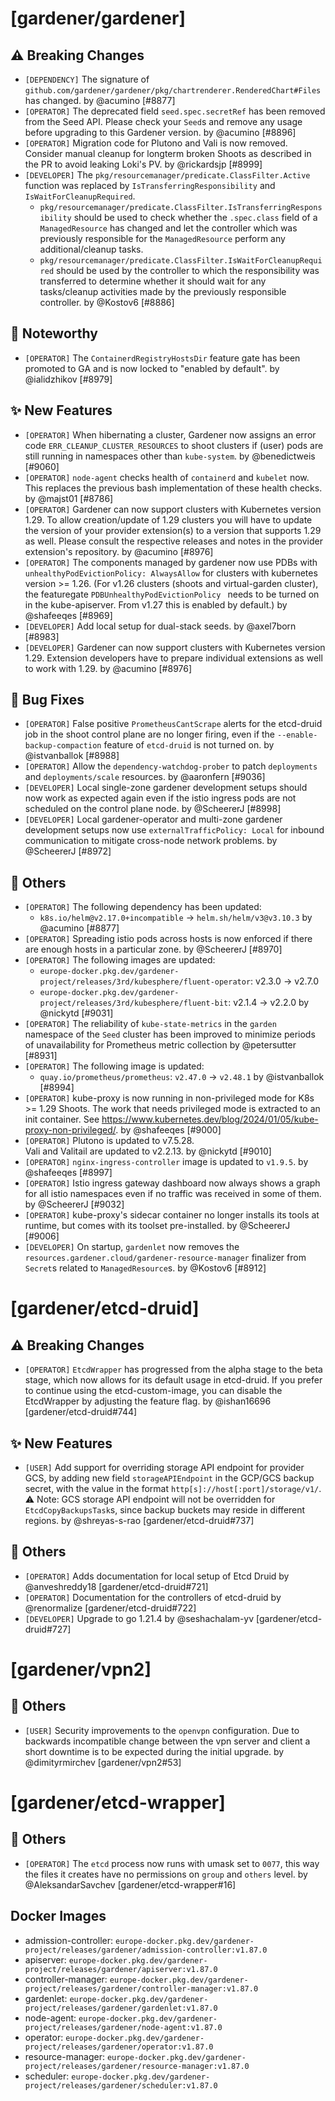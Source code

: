 # [gardener/gardener]

## ⚠️ Breaking Changes

- `[DEPENDENCY]` The signature of `github.com/gardener/gardener/pkg/chartrenderer.RenderedChart#Files` has changed. by @acumino [#8877]
- `[OPERATOR]` The deprecated field `seed.spec.secretRef` has been removed from the Seed API. Please check your `Seed`s and remove any usage before upgrading to this Gardener version. by @acumino [#8896]
- `[OPERATOR]` Migration code for Plutono and Vali is now removed. Consider manual cleanup for longterm broken Shoots as described in the PR to avoid leaking Loki's PV. by @rickardsjp [#8999]
- `[DEVELOPER]` The `pkg/resourcemanager/predicate.ClassFilter.Active` function was replaced by `IsTransferringResponsibility` and `IsWaitForCleanupRequired`.   
  - `pkg/resourcemanager/predicate.ClassFilter.IsTransferringResponsibility` should be used to check whether the `.spec.class` field of a `ManagedResource` has changed and let the controller which was previously responsible for the `ManagedResource` perform any additional/cleanup tasks.  
  - `pkg/resourcemanager/predicate.ClassFilter.IsWaitForCleanupRequired` should be used by the controller to which the responsibility was transferred to determine whether it should wait for any tasks/cleanup activities made by the previously responsible controller. by @Kostov6 [#8886]
## 📰 Noteworthy

- `[OPERATOR]` The `ContainerdRegistryHostsDir` feature gate has been promoted to GA and is now locked to "enabled by default". by @ialidzhikov [#8979]
## ✨ New Features

- `[OPERATOR]` When hibernating a cluster, Gardener now assigns an error code `ERR_CLEANUP_CLUSTER_RESOURCES` to shoot clusters if (user) pods are still running in namespaces other than `kube-system`. by @benedictweis [#9060]
- `[OPERATOR]` `node-agent` checks health of `containerd` and `kubelet` now. This replaces the previous bash implementation of these health checks. by @majst01 [#8786]
- `[OPERATOR]` Gardener can now support clusters with Kubernetes version 1.29. To allow creation/update of 1.29 clusters you will have to update the version of your provider extension(s) to a version that supports 1.29 as well. Please consult the respective releases and notes in the provider extension's repository. by @acumino [#8976]
- `[OPERATOR]` The components managed by gardener now use PDBs with `unhealthyPodEvictionPolicy: AlwaysAllow` for clusters with kubernetes version >= 1.26. (For v1.26 clusters (shoots and virtual-garden cluster), the featuregate `PDBUnhealthyPodEvictionPolicy ` needs to be turned on in the kube-apiserver. From v1.27 this is enabled by default.) by @shafeeqes [#8969]
- `[DEVELOPER]` Add local setup for dual-stack seeds. by @axel7born [#8983]
- `[DEVELOPER]` Gardener can now support clusters with Kubernetes version 1.29. Extension developers have to prepare individual extensions as well to work with 1.29. by @acumino [#8976]
## 🐛 Bug Fixes

- `[OPERATOR]` False positive `PrometheusCantScrape` alerts for the etcd-druid job in the shoot control plane are no longer firing, even if the `--enable-backup-compaction` feature of `etcd-druid` is not turned on. by @istvanballok [#8988]
- `[OPERATOR]` Allow the `dependency-watchdog-prober` to patch `deployments` and `deployments/scale` resources. by @aaronfern [#9036]
- `[DEVELOPER]` Local single-zone gardener development setups should now work as expected again even if the istio ingress pods are not scheduled on the control plane node. by @ScheererJ [#8998]
- `[DEVELOPER]` Local gardener-operator and multi-zone gardener development setups now use `externalTrafficPolicy: Local` for inbound communication to mitigate cross-node network problems. by @ScheererJ [#8972]
## 🏃 Others

- `[OPERATOR]` The following dependency has been updated:  
  - `k8s.io/helm@v2.17.0+incompatible` -> `helm.sh/helm/v3@v3.10.3` by @acumino [#8877]
- `[OPERATOR]` Spreading istio pods across hosts is now enforced if there are enough hosts in a particular zone. by @ScheererJ [#8970]
- `[OPERATOR]` The following images are updated:  
  - `europe-docker.pkg.dev/gardener-project/releases/3rd/kubesphere/fluent-operator`: v2.3.0 -> v2.7.0  
  - `europe-docker.pkg.dev/gardener-project/releases/3rd/kubesphere/fluent-bit`: v2.1.4 -> v2.2.0 by @nickytd [#9031]
- `[OPERATOR]` The reliability of `kube-state-metrics` in the `garden` namespace of the `Seed` cluster has been improved to minimize periods of unavailability for Prometheus metric collection by @petersutter [#8931]
- `[OPERATOR]` The following image is updated:  
  - `quay.io/prometheus/prometheus`: `v2.47.0` -> `v2.48.1` by @istvanballok [#8994]
- `[OPERATOR]` kube-proxy is now running in non-privileged mode for K8s >= 1.29 Shoots. The work that needs privileged mode is extracted to an init container. See https://www.kubernetes.dev/blog/2024/01/05/kube-proxy-non-privileged/. by @shafeeqes [#9000]
- `[OPERATOR]` Plutono is updated to v7.5.28.  
  Vali and Valitail are updated to v2.2.13. by @nickytd [#9010]
- `[OPERATOR]` `nginx-ingress-controller` image is updated to `v1.9.5`. by @shafeeqes [#8997]
- `[OPERATOR]` Istio ingress gateway dashboard now always shows a graph for all istio namespaces even if no traffic was received in some of them. by @ScheererJ [#9032]
- `[OPERATOR]` kube-proxy's sidecar container no longer installs its tools at runtime, but comes with its toolset pre-installed. by @ScheererJ [#9006]
- `[DEVELOPER]` On startup, `gardenlet` now removes the `resources.gardener.cloud/gardener-resource-manager` finalizer from `Secret`s related to `ManagedResource`s. by @Kostov6 [#8912]
# [gardener/etcd-druid]

## ⚠️ Breaking Changes

- `[OPERATOR]` `EtcdWrapper` has progressed from the alpha stage to the beta stage, which now allows for its default usage in etcd-druid. If you prefer to continue using the etcd-custom-image, you can disable the EtcdWrapper by adjusting the feature flag. by @ishan16696 [gardener/etcd-druid#744]
## ✨ New Features

- `[USER]` Add support for overriding storage API endpoint for provider GCS, by adding new field `storageAPIEndpoint` in the GCP/GCS backup secret, with the value in the format `http[s]://host[:port]/storage/v1/`. ⚠️ Note: GCS storage API endpoint will not be overridden for `EtcdCopyBackupsTask`s, since backup buckets may reside in different regions. by @shreyas-s-rao [gardener/etcd-druid#737]
## 🏃 Others

- `[OPERATOR]` Adds documentation for local setup of Etcd Druid by @anveshreddy18 [gardener/etcd-druid#721]
- `[OPERATOR]` Documentation for the controllers of etcd-druid by @renormalize [gardener/etcd-druid#722]
- `[DEVELOPER]` Upgrade to go 1.21.4 by @seshachalam-yv [gardener/etcd-druid#727]
# [gardener/vpn2]

## 🏃 Others

- `[USER]` Security improvements to the `openvpn` configuration. Due to backwards incompatible change between the vpn server and client a short downtime is to be expected during the initial upgrade. by @dimityrmirchev [gardener/vpn2#53]
# [gardener/etcd-wrapper]

## 🏃 Others

- `[OPERATOR]` The `etcd` process now runs with umask set to `0077`, this way the files it creates have no permissions on `group` and `others` level. by @AleksandarSavchev [gardener/etcd-wrapper#16]

## Docker Images
- admission-controller: `europe-docker.pkg.dev/gardener-project/releases/gardener/admission-controller:v1.87.0`
- apiserver: `europe-docker.pkg.dev/gardener-project/releases/gardener/apiserver:v1.87.0`
- controller-manager: `europe-docker.pkg.dev/gardener-project/releases/gardener/controller-manager:v1.87.0`
- gardenlet: `europe-docker.pkg.dev/gardener-project/releases/gardener/gardenlet:v1.87.0`
- node-agent: `europe-docker.pkg.dev/gardener-project/releases/gardener/node-agent:v1.87.0`
- operator: `europe-docker.pkg.dev/gardener-project/releases/gardener/operator:v1.87.0`
- resource-manager: `europe-docker.pkg.dev/gardener-project/releases/gardener/resource-manager:v1.87.0`
- scheduler: `europe-docker.pkg.dev/gardener-project/releases/gardener/scheduler:v1.87.0`
